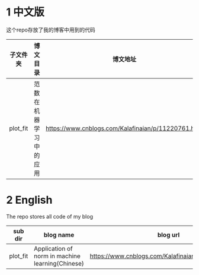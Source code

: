 # 1 中文版
这个repo存放了我的博客中用到的代码

|子文件夹|博文目录|博文地址|
|--|--|--|
|plot_fit|范数在机器学习中的应用|https://www.cnblogs.com/Kalafinaian/p/11220761.html|
 

# 2 English 
The repo stores all code of my blog

|sub dir|blog name|blog url|
|--|--|--|
|plot_fit|Application of norm in machine learning(Chinese)|https://www.cnblogs.com/Kalafinaian/p/11220761.html|
